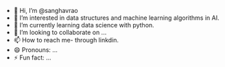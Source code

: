 - 👋 Hi, I’m @sanghavrao
- 👀 I’m interested in  data structures and machine learning algorithms in AI.
- 🌱 I’m currently learning  data science with python.
- 💞️ I’m looking to collaborate on ...
- 📫 How to reach me- through linkdin.
- 😄 Pronouns: ...
- ⚡ Fun fact: ...

<!---
sanghavrao/sanghavrao is a ✨ special ✨ repository because its `README.md` (this file) appears on your GitHub profile.
You can click the Preview link to take a look at your changes.
--->
